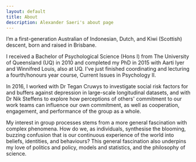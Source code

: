 ```yaml
---
layout: default
title: About
description: Alexander Saeri's about page
---
```


I’m a first-generation Australian of Indonesian, Dutch, and Kiwi (Scottish) descent, born and raised in Brisbane.

I received a Bachelor of Psychological Science (Hons I) from The University of Queensland (UQ) in 2010 and completed my PhD in 2015 with Aarti Iyer and Winnifred Louis, also at UQ. I've just finished coordinating and lecturing a fourth/honours year course, Current Issues in Psychology II.

In 2016, I worked with Dr Tegan Cruwys to investigate social risk factors for and buffers against depression in large-scale longitudinal datasets, and with Dr Nik Steffens to explore how perceptions of others' commitment to our work teams can influence our own commitment, as well as cooperation, engagement, and performance of the group as a whole.

My interest in group processes stems from a more general fascination with complex phenomena. How do we, as individuals, synthesise the blooming, buzzing confusion that is our continuous experience of the world into beliefs, identities, and behaviours? This general fascination also underpins my love of politics and policy, models and statistics, and the philosophy of science.
